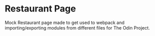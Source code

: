 # Restaurant Page

Mock Restaurant page made to get used to webpack and importing/exporting modules from different files for The Odin Project.
